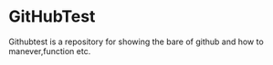 GitHubTest
==========
Githubtest is a repository for showing the bare of github and how to manever,function etc.
